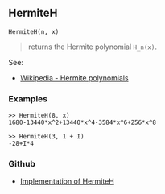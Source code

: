 ## HermiteH

```
HermiteH(n, x)
```

> returns the Hermite polynomial `H_n(x)`.


See:  
* [Wikipedia - Hermite polynomials](https://en.wikipedia.org/wiki/Hermite_polynomials)

### Examples

```   
>> HermiteH(8, x)    
1680-13440*x^2+13440*x^4-3584*x^6+256*x^8 
 
>> HermiteH(3, 1 + I)
-28+I*4    
```
    

### Github

* [Implementation of HermiteH](https://github.com/axkr/symja_android_library/blob/master/symja_android_library/matheclipse-core/src/main/java/org/matheclipse/core/builtin/PolynomialFunctions.java#L1913) 
